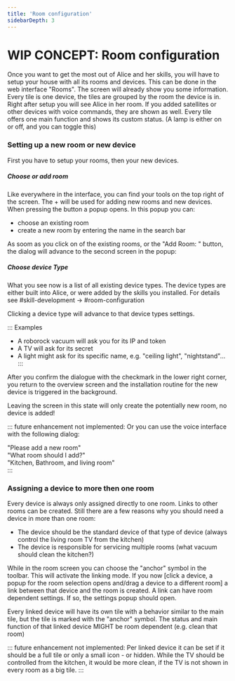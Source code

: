 ```yaml
---
title: 'Room configuration'
sidebarDepth: 3
---
```


# WIP CONCEPT: Room configuration

Once you want to get the most out of Alice and her skills,
you will have to setup your house with all its rooms and devices.
This can be done in the web interface "Rooms".
The screen will already show you some information. 
Every tile is one device, the tiles are grouped by the room the device is in.
Right after setup you will see Alice in her room.
If you added satellites or other devices with voice commands, they are shown as well.
Every tile offers one main function and shows its custom status. (A lamp is either on or off, and you can toggle this)

### Setting up a new room or new device
First you have to setup your rooms, then your new devices.
##### Choose or add room
Like everywhere in the interface, you can find your tools on the top right of the screen.
The + will be used for adding new rooms and new devices. When pressing the button a popup opens.
In this popup you can:
- choose an existing room 
- create a new room by entering the name in the search bar

As soom as you click on of the existing rooms, or the "Add Room: <YourRoomName>" button, the dialog will advance to the
second screen in the popup:
##### Choose device Type
What you see now is a list of all existing device types. The device types are either built into Alice,
or were added by the skills you installed. For details see #skill-development -> #room-configuration

Clicking a device type will advance to that device types settings.

::: Examples
- A roborock vacuum will ask you for its IP and token
- A TV will ask for its secret
- A light might ask for its specific name, e.g. "ceiling light", "nightstand"...
:::

After you confirm the dialogue with the checkmark in the lower right corner, you return to the overview screen and the
installation routine for the new device is triggered in the background.

Leaving the screen in this state will only create the potentially new room, no device is added!


::: future enhancement
not implemented:
Or you can use the voice interface with the following dialog:
<div class="userSpeech male">"Please add a new room"</div>
<div class="aliceSpeech"> "What room should I add?"</div>
<div class="userSpeech male"> "Kitchen, Bathroom, and living room"</div>
:::

### Assigning a device to more then one room
Every device is always only assigned directly to one room. Links to other rooms can be created.
Still there are a few reasons why you should need a device in more than one room:

- The device should be the standard device of that type of device (always control the living room TV from the kitchen)
- The device is responsible for servicing multiple rooms (what vacuum should clean the kitchen?)

While in the room screen you can choose the "anchor" symbol in the toolbar.
This will activate the linking mode. If you now
[click a device, a popup for the room selection opens and/drag a device to a different room]
a link between that device and the room is created. A link can have room dependent settings. If so, the settings popup should open.

Every linked device will have its own tile with a behavior similar to the main tile, but the tile is marked with the "anchor" symbol.
The status and main function of that linked device MIGHT be room dependent (e.g. clean that room)

::: future enhancement
not implemented:
Per linked device it can be set if it should be a full tile or only a small icon - or hidden. While the TV should be controlled
from the kitchen, it would be more clean, if the TV is not shown in every room as a big tile.
:::
